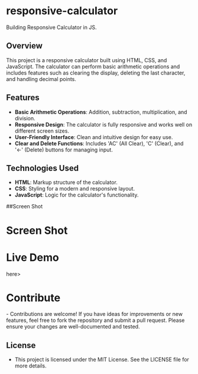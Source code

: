 # responsive-calculator
Building Responsive Calculator in JS.
## Overview
This project is a responsive calculator built using HTML, CSS, and JavaScript. The calculator can perform basic arithmetic operations and includes features such as clearing the display, deleting the last character, and handling decimal points.

## Features
- **Basic Arithmetic Operations**: Addition, subtraction, multiplication, and division.
- **Responsive Design**: The calculator is fully responsive and works well on different screen sizes.
- **User-Friendly Interface**: Clean and intuitive design for easy use.
- **Clear and Delete Functions**: Includes 'AC' (All Clear), 'C' (Clear), and '←' (Delete) buttons for managing input.

## Technologies Used
- **HTML**: Markup structure of the calculator.
- **CSS**: Styling for a modern and responsive layout.
- **JavaScript**: Logic for the calculator's functionality.

##Screen Shot
<h1>Screen Shot</h1>
<h1>Live Demo</h1>
<pYou can try out the live version of the calculator <a href="[http://https://664f50be123037050358fdb7--spectacular-cascaron-7f2b3a.netlify.app" target="_blank">here</a>></p>

<h1>Contribute </h1>
- Contributions are welcome! If you have ideas for improvements or new features, feel free to fork the repository and submit a pull request. Please ensure your changes are well-documented and tested.

## License
- This project is licensed under the MIT License. See the LICENSE file for more details.

